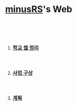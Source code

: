 
<html>
<head>
<meta charset="utf-8">
<h1><u>minusRS</u>'s Web</h1>
</head>

<body>
  <br><br><br>
  <ol>
<li><h3><a href="School.html" title="기억 되새기"> 학교 썰 정리</a></h3></li><br>
<li><h3><a href="Business.html" title="하나씩 천천히">사업 구상</a></h3></li><br>
<li><h3><a href="Plan.html" title="달성하면 언더 바">계획</a></h3></li><br>
</ol>
</body>
